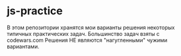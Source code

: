 # js-practice
В этом репозитории хранятся мои варианты решения некоторых типичных практических задач.
Большинство задач взяты с codewars.com
Решения НЕ являются "нагугленными" чужими вариантами.